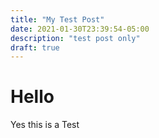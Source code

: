 ```yaml
---
title: "My Test Post"
date: 2021-01-30T23:39:54-05:00
description: "test post only"
draft: true
---
```


# Hello

Yes this is a Test